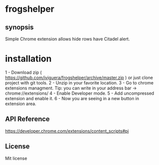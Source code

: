 # frogshelper

## synopsis

Simple Chrome extension allows hide rows have Citadel alert.

# installation

1 - Download zip ( https://github.com/iviguera/frogshelper/archive/master.zip ) or just clone project with git tools.
2 - Unzip in your favorite location.
3 - Go to chrome extensions managment. Tip: you can write in your address bar -> chrome://extensions/
4 - Enable Developer mode.
5 - Add uncompressed extension and enable it.
6 - Now you are seeing in a new button in extension area.

## API Reference

https://developer.chrome.com/extensions/content_scripts#pi

## License

Mit license
